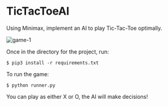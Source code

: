 # TicTacToeAI
Using Minimax, implement an AI to play Tic-Tac-Toe optimally.

![game-1](https://user-images.githubusercontent.com/18132230/116028739-b0be1e00-a60c-11eb-9d91-6592b5cb8319.png)

Once in the directory for the project, run:
```
$ pip3 install -r requirements.txt
```
To run the game:
```
$ python runner.py
```

You can play as either X or O, the AI will make decisions!
